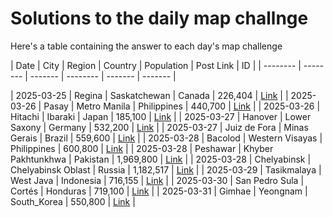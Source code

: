 # Solutions to the daily map challnge
Here's a table containing the answer to each day's map challenge

| Date | City    | Region | Country   | Population | Post Link | ID |
| -------- | -------- | ------- | -------- | ------- | ------- |

| 2025-03-25 | Regina | Saskatchewan | Canada | 226,404 | <a id='at://did:plc:rm5bg2yv2rfh2rcxnjxhfd2f/app.bsky.feed.post/3llb44niubu2j' href='https://bsky.app/profile/random-city-bot.bsky.social/post/3llb44niubu2j'>Link</a> |
| 2025-03-26 | Pasay | Metro Manila | Philippines | 440,700 | <a id='at://did:plc:rm5bg2yv2rfh2rcxnjxhfd2f/app.bsky.feed.post/3llbbe4awrh2z' href='https://bsky.app/profile/random-city-bot.bsky.social/post/3llbbe4awrh2z'>Link</a> |
| 2025-03-26 | Hitachi | Ibaraki | Japan | 185,100 | <a id='at://did:plc:rm5bg2yv2rfh2rcxnjxhfd2f/app.bsky.feed.post/3llbbofipck2c' href='https://bsky.app/profile/random-city-bot.bsky.social/post/3llbbofipck2c'>Link</a> |
| 2025-03-27 | Hanover | Lower Saxony | Germany | 532,200 | <a id='at://did:plc:rm5bg2yv2rfh2rcxnjxhfd2f/app.bsky.feed.post/3llezg3osj72c' href='https://bsky.app/profile/random-city-bot.bsky.social/post/3llezg3osj72c'>Link</a> |
| 2025-03-27 | Juiz de Fora | Minas Gerais | Brazil | 559,600 | <a id='at://did:plc:rm5bg2yv2rfh2rcxnjxhfd2f/app.bsky.feed.post/3llf4oucky42z' href='https://bsky.app/profile/random-city-bot.bsky.social/post/3llf4oucky42z'>Link</a> |
| 2025-03-28 | Bacolod | Western Visayas | Philippines | 600,800 | <a id='at://did:plc:rm5bg2yv2rfh2rcxnjxhfd2f/app.bsky.feed.post/3llgedmughb2b' href='https://bsky.app/profile/random-city-bot.bsky.social/post/3llgedmughb2b'>Link</a> |
| 2025-03-28 | Peshawar | Khyber Pakhtunkhwa | Pakistan | 1,969,800 | <a id='at://did:plc:rm5bg2yv2rfh2rcxnjxhfd2f/app.bsky.feed.post/3llghnrybxr2s' href='https://bsky.app/profile/random-city-bot.bsky.social/post/3llghnrybxr2s'>Link</a> |
| 2025-03-28 | Chelyabinsk | Chelyabinsk Oblast | Russia | 1,182,517 | <a id='at://did:plc:rm5bg2yv2rfh2rcxnjxhfd2f/app.bsky.feed.post/3llhnnmnqxy2c' href='https://bsky.app/profile/random-city-bot.bsky.social/post/3llhnnmnqxy2c'>Link</a> |
| 2025-03-29 | Tasikmalaya | West Java | Indonesia | 716,155 | <a id='at://did:plc:rm5bg2yv2rfh2rcxnjxhfd2f/app.bsky.feed.post/3llk5pjl7ip23' href='https://bsky.app/profile/random-city-bot.bsky.social/post/3llk5pjl7ip23'>Link</a> |
| 2025-03-30 | San Pedro Sula | Cortés | Honduras | 719,100 | <a id='at://did:plc:rm5bg2yv2rfh2rcxnjxhfd2f/app.bsky.feed.post/3llmouwuknm22' href='https://bsky.app/profile/random-city-bot.bsky.social/post/3llmouwuknm22'>Link</a> |
| 2025-03-31 | Gimhae | Yeongnam | South_Korea | 550,800 | <a id='at://did:plc:rm5bg2yv2rfh2rcxnjxhfd2f/app.bsky.feed.post/3llp6l7ijws25' href='https://bsky.app/profile/random-city-bot.bsky.social/post/3llp6l7ijws25'>Link</a> |

